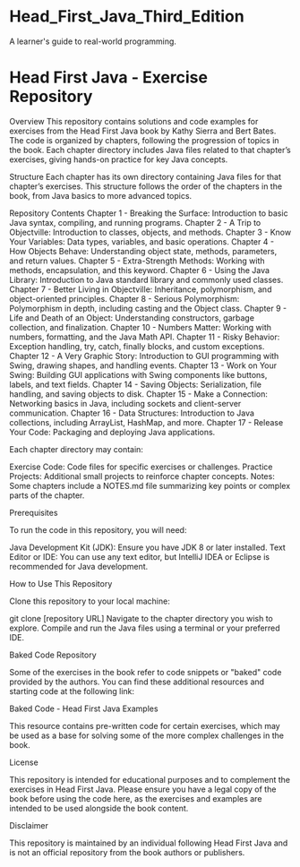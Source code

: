 # Head_First_Java_Third_Edition
A learner's guide to real-world programming. 

# Head First Java - Exercise Repository

Overview
This repository contains solutions and code examples for exercises from the Head First Java book by Kathy Sierra and Bert Bates. The code is organized by chapters, following the progression of topics in the book. Each chapter directory includes Java files related to that chapter’s exercises, giving hands-on practice for key Java concepts.

Structure
Each chapter has its own directory containing Java files for that chapter’s exercises. This structure follows the order of the chapters in the book, from Java basics to more advanced topics.

Repository Contents
Chapter 1 - Breaking the Surface: Introduction to basic Java syntax, compiling, and running programs.
Chapter 2 - A Trip to Objectville: Introduction to classes, objects, and methods.
Chapter 3 - Know Your Variables: Data types, variables, and basic operations.
Chapter 4 - How Objects Behave: Understanding object state, methods, parameters, and return values.
Chapter 5 - Extra-Strength Methods: Working with methods, encapsulation, and this keyword.
Chapter 6 - Using the Java Library: Introduction to Java standard library and commonly used classes.
Chapter 7 - Better Living in Objectville: Inheritance, polymorphism, and object-oriented principles.
Chapter 8 - Serious Polymorphism: Polymorphism in depth, including casting and the Object class.
Chapter 9 - Life and Death of an Object: Understanding constructors, garbage collection, and finalization.
Chapter 10 - Numbers Matter: Working with numbers, formatting, and the Java Math API.
Chapter 11 - Risky Behavior: Exception handling, try, catch, finally blocks, and custom exceptions.
Chapter 12 - A Very Graphic Story: Introduction to GUI programming with Swing, drawing shapes, and handling events.
Chapter 13 - Work on Your Swing: Building GUI applications with Swing components like buttons, labels, and text fields.
Chapter 14 - Saving Objects: Serialization, file handling, and saving objects to disk.
Chapter 15 - Make a Connection: Networking basics in Java, including sockets and client-server communication.
Chapter 16 - Data Structures: Introduction to Java collections, including ArrayList, HashMap, and more.
Chapter 17 - Release Your Code: Packaging and deploying Java applications.

Each chapter directory may contain:

Exercise Code: Code files for specific exercises or challenges.
Practice Projects: Additional small projects to reinforce chapter concepts.
Notes: Some chapters include a NOTES.md file summarizing key points or complex parts of the chapter.

Prerequisites

To run the code in this repository, you will need:

Java Development Kit (JDK): Ensure you have JDK 8 or later installed.
Text Editor or IDE: You can use any text editor, but IntelliJ IDEA or Eclipse is recommended for Java development.

How to Use This Repository

Clone this repository to your local machine:

git clone [repository URL]
Navigate to the chapter directory you wish to explore.
Compile and run the Java files using a terminal or your preferred IDE.

Baked Code Repository

Some of the exercises in the book refer to code snippets or "baked" code provided by the authors. You can find these additional resources and starting code at the following link:

Baked Code - Head First Java Examples

This resource contains pre-written code for certain exercises, which may be used as a base for solving some of the more complex challenges in the book.

License

This repository is intended for educational purposes and to complement the exercises in Head First Java. Please ensure you have a legal copy of the book before using the code here, as the exercises and examples are intended to be used alongside the book content.

Disclaimer

This repository is maintained by an individual following Head First Java and is not an official repository from the book authors or publishers.


